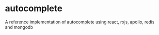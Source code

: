 # autocomplete
A reference implementation of autocomplete using react, rxjs, apollo, redis and mongodb
